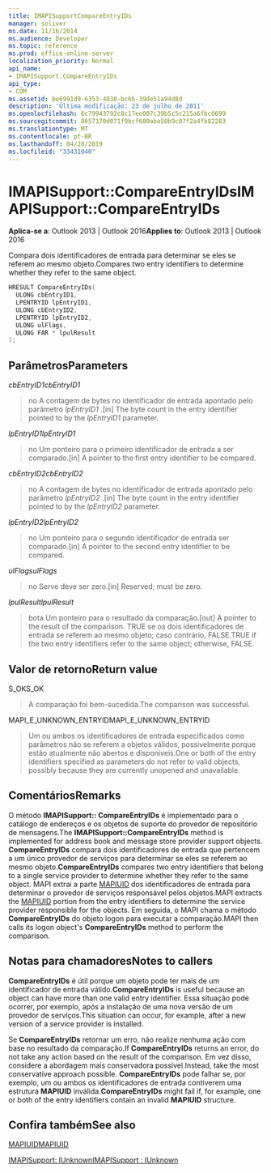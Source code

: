```yaml
---
title: IMAPISupportCompareEntryIDs
manager: soliver
ms.date: 11/16/2014
ms.audience: Developer
ms.topic: reference
ms.prod: office-online-server
localization_priority: Normal
api_name:
- IMAPISupport.CompareEntryIDs
api_type:
- COM
ms.assetid: be6991d9-6353-4838-bc6b-39de51a94d8d
description: 'Última modificação: 23 de julho de 2011'
ms.openlocfilehash: 6c79943792c8c17ee007c39b5c5c215a6fbc0699
ms.sourcegitcommit: 8657170d071f9bcf680aba50b9c07f2a4fb82283
ms.translationtype: MT
ms.contentlocale: pt-BR
ms.lasthandoff: 04/28/2019
ms.locfileid: "33431040"
---
```

# <a name="imapisupportcompareentryids"></a><span data-ttu-id="2256c-103">IMAPISupport::CompareEntryIDs</span><span class="sxs-lookup"><span data-stu-id="2256c-103">IMAPISupport::CompareEntryIDs</span></span>

  
  
<span data-ttu-id="2256c-104">**Aplica-se a**: Outlook 2013 | Outlook 2016</span><span class="sxs-lookup"><span data-stu-id="2256c-104">**Applies to**: Outlook 2013 | Outlook 2016</span></span> 
  
<span data-ttu-id="2256c-105">Compara dois identificadores de entrada para determinar se eles se referem ao mesmo objeto.</span><span class="sxs-lookup"><span data-stu-id="2256c-105">Compares two entry identifiers to determine whether they refer to the same object.</span></span> 
  
```cpp
HRESULT CompareEntryIDs(
  ULONG cbEntryID1,
  LPENTRYID lpEntryID1,
  ULONG cbEntryID2,
  LPENTRYID lpEntryID2,
  ULONG ulFlags,
  ULONG FAR * lpulResult
);
```

## <a name="parameters"></a><span data-ttu-id="2256c-106">Parâmetros</span><span class="sxs-lookup"><span data-stu-id="2256c-106">Parameters</span></span>

 <span data-ttu-id="2256c-107">_cbEntryID1_</span><span class="sxs-lookup"><span data-stu-id="2256c-107">_cbEntryID1_</span></span>
  
> <span data-ttu-id="2256c-108">no A contagem de bytes no identificador de entrada apontado pelo parâmetro _lpEntryID1_ .</span><span class="sxs-lookup"><span data-stu-id="2256c-108">[in] The byte count in the entry identifier pointed to by the  _lpEntryID1_ parameter.</span></span> 
    
 <span data-ttu-id="2256c-109">_lpEntryID1_</span><span class="sxs-lookup"><span data-stu-id="2256c-109">_lpEntryID1_</span></span>
  
> <span data-ttu-id="2256c-110">no Um ponteiro para o primeiro identificador de entrada a ser comparado.</span><span class="sxs-lookup"><span data-stu-id="2256c-110">[in] A pointer to the first entry identifier to be compared.</span></span>
    
 <span data-ttu-id="2256c-111">_cbEntryID2_</span><span class="sxs-lookup"><span data-stu-id="2256c-111">_cbEntryID2_</span></span>
  
> <span data-ttu-id="2256c-112">no A contagem de bytes no identificador de entrada apontado pelo parâmetro _lpEntryID2_ .</span><span class="sxs-lookup"><span data-stu-id="2256c-112">[in] The byte count in the entry identifier pointed to by the  _lpEntryID2_ parameter.</span></span> 
    
 <span data-ttu-id="2256c-113">_lpEntryID2_</span><span class="sxs-lookup"><span data-stu-id="2256c-113">_lpEntryID2_</span></span>
  
> <span data-ttu-id="2256c-114">no Um ponteiro para o segundo identificador de entrada ser comparado.</span><span class="sxs-lookup"><span data-stu-id="2256c-114">[in] A pointer to the second entry identifier to be compared.</span></span>
    
 <span data-ttu-id="2256c-115">_ulFlags_</span><span class="sxs-lookup"><span data-stu-id="2256c-115">_ulFlags_</span></span>
  
> <span data-ttu-id="2256c-116">no Serve deve ser zero.</span><span class="sxs-lookup"><span data-stu-id="2256c-116">[in] Reserved; must be zero.</span></span>
    
 <span data-ttu-id="2256c-117">_lpulResult_</span><span class="sxs-lookup"><span data-stu-id="2256c-117">_lpulResult_</span></span>
  
> <span data-ttu-id="2256c-118">bota Um ponteiro para o resultado da comparação.</span><span class="sxs-lookup"><span data-stu-id="2256c-118">[out] A pointer to the result of the comparison.</span></span> <span data-ttu-id="2256c-119">TRUE se os dois identificadores de entrada se referem ao mesmo objeto; caso contrário, FALSE.</span><span class="sxs-lookup"><span data-stu-id="2256c-119">TRUE if the two entry identifiers refer to the same object; otherwise, FALSE.</span></span>
    
## <a name="return-value"></a><span data-ttu-id="2256c-120">Valor de retorno</span><span class="sxs-lookup"><span data-stu-id="2256c-120">Return value</span></span>

<span data-ttu-id="2256c-121">S_OK</span><span class="sxs-lookup"><span data-stu-id="2256c-121">S_OK</span></span> 
  
> <span data-ttu-id="2256c-122">A comparação foi bem-sucedida.</span><span class="sxs-lookup"><span data-stu-id="2256c-122">The comparison was successful.</span></span>
    
<span data-ttu-id="2256c-123">MAPI_E_UNKNOWN_ENTRYID</span><span class="sxs-lookup"><span data-stu-id="2256c-123">MAPI_E_UNKNOWN_ENTRYID</span></span> 
  
> <span data-ttu-id="2256c-124">Um ou ambos os identificadores de entrada especificados como parâmetros não se referem a objetos válidos, possivelmente porque estão atualmente não abertos e disponíveis.</span><span class="sxs-lookup"><span data-stu-id="2256c-124">One or both of the entry identifiers specified as parameters do not refer to valid objects, possibly because they are currently unopened and unavailable.</span></span>
    
## <a name="remarks"></a><span data-ttu-id="2256c-125">Comentários</span><span class="sxs-lookup"><span data-stu-id="2256c-125">Remarks</span></span>

<span data-ttu-id="2256c-126">O método **IMAPISupport:: CompareEntryIDs** é implementado para o catálogo de endereços e os objetos de suporte do provedor de repositório de mensagens.</span><span class="sxs-lookup"><span data-stu-id="2256c-126">The **IMAPISupport::CompareEntryIDs** method is implemented for address book and message store provider support objects.</span></span> <span data-ttu-id="2256c-127">**CompareEntryIDs** compara dois identificadores de entrada que pertencem a um único provedor de serviços para determinar se eles se referem ao mesmo objeto.</span><span class="sxs-lookup"><span data-stu-id="2256c-127">**CompareEntryIDs** compares two entry identifiers that belong to a single service provider to determine whether they refer to the same object.</span></span> <span data-ttu-id="2256c-128">MAPI extrai a parte [MAPIUID](mapiuid.md) dos identificadores de entrada para determinar o provedor de serviços responsável pelos objetos.</span><span class="sxs-lookup"><span data-stu-id="2256c-128">MAPI extracts the [MAPIUID](mapiuid.md) portion from the entry identifiers to determine the service provider responsible for the objects.</span></span> <span data-ttu-id="2256c-129">Em seguida, o MAPI chama o método **CompareEntryIDs** do objeto logon para executar a comparação.</span><span class="sxs-lookup"><span data-stu-id="2256c-129">MAPI then calls its logon object's **CompareEntryIDs** method to perform the comparison.</span></span> 
  
## <a name="notes-to-callers"></a><span data-ttu-id="2256c-130">Notas para chamadores</span><span class="sxs-lookup"><span data-stu-id="2256c-130">Notes to callers</span></span>

 <span data-ttu-id="2256c-131">**CompareEntryIDs** é útil porque um objeto pode ter mais de um identificador de entrada válido.</span><span class="sxs-lookup"><span data-stu-id="2256c-131">**CompareEntryIDs** is useful because an object can have more than one valid entry identifier.</span></span> <span data-ttu-id="2256c-132">Essa situação pode ocorrer, por exemplo, após a instalação de uma nova versão de um provedor de serviços.</span><span class="sxs-lookup"><span data-stu-id="2256c-132">This situation can occur, for example, after a new version of a service provider is installed.</span></span> 
  
<span data-ttu-id="2256c-133">Se **CompareEntryIDs** retornar um erro, não realize nenhuma ação com base no resultado da comparação.</span><span class="sxs-lookup"><span data-stu-id="2256c-133">If **CompareEntryIDs** returns an error, do not take any action based on the result of the comparison.</span></span> <span data-ttu-id="2256c-134">Em vez disso, considere a abordagem mais conservadora possível.</span><span class="sxs-lookup"><span data-stu-id="2256c-134">Instead, take the most conservative approach possible.</span></span> <span data-ttu-id="2256c-135">**CompareEntryIDs** pode falhar se, por exemplo, um ou ambos os identificadores de entrada contiverem uma estrutura **MAPIUID** inválida.</span><span class="sxs-lookup"><span data-stu-id="2256c-135">**CompareEntryIDs** might fail if, for example, one or both of the entry identifiers contain an invalid **MAPIUID** structure.</span></span> 
  
## <a name="see-also"></a><span data-ttu-id="2256c-136">Confira também</span><span class="sxs-lookup"><span data-stu-id="2256c-136">See also</span></span>



[<span data-ttu-id="2256c-137">MAPIUID</span><span class="sxs-lookup"><span data-stu-id="2256c-137">MAPIUID</span></span>](mapiuid.md)
  
[<span data-ttu-id="2256c-138">IMAPISupport: IUnknown</span><span class="sxs-lookup"><span data-stu-id="2256c-138">IMAPISupport : IUnknown</span></span>](imapisupportiunknown.md)

